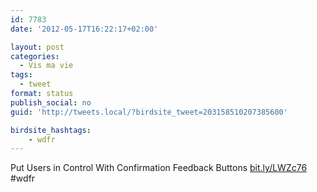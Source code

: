 ```yaml
---
id: 7783
date: '2012-05-17T16:22:17+02:00'

layout: post
categories:
  - Vis ma vie
tags:
  - tweet
format: status
publish_social: no
guid: 'http://tweets.local/?birdsite_tweet=203158510207385600'

birdsite_hashtags:
    - wdfr
---
```


Put Users in Control With Confirmation Feedback Buttons [bit.ly/LWZc76](http://bit.ly/LWZc76) #wdfr